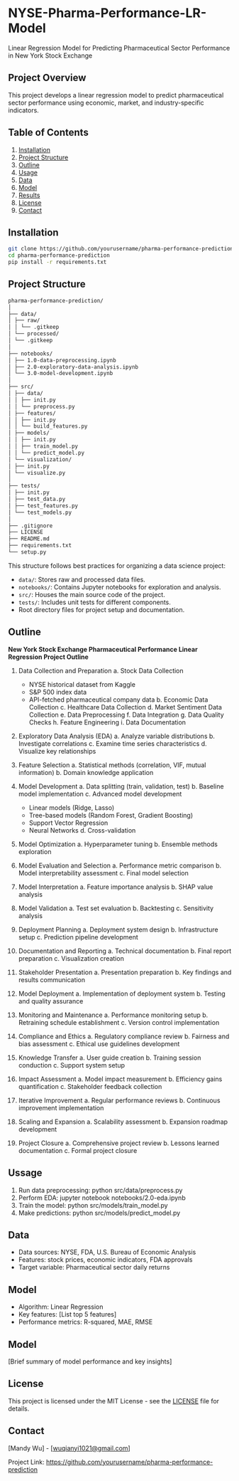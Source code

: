 # NYSE-Pharma-Performance-LR-Model
Linear Regression Model for Predicting Pharmaceutical Sector Performance in New York Stock Exchange

## Project Overview
This project develops a linear regression model to predict pharmaceutical sector performance using economic, market, and industry-specific indicators.

## Table of Contents
1. [Installation](#installation)
2. [Project Structure](#project-structure)
3. [Outline](#outline)
4. [Usage](#usage)
5. [Data](#data)
6. [Model](#model)
7. [Results](#results)
8. [License](#license)
9. [Contact](#contact)

## Installation
```bash
git clone https://github.com/yourusername/pharma-performance-prediction.git
cd pharma-performance-prediction
pip install -r requirements.txt
```

## Project Structure
```markdown
pharma-performance-prediction/
│
├── data/
│ ├── raw/
│ │ └── .gitkeep
│ └── processed/
│ └── .gitkeep
│
├── notebooks/
│ ├── 1.0-data-preprocessing.ipynb
│ ├── 2.0-exploratory-data-analysis.ipynb
│ └── 3.0-model-development.ipynb
│
├── src/
│ ├── data/
│ │ ├── init.py
│ │ └── preprocess.py
│ ├── features/
│ │ ├── init.py
│ │ └── build_features.py
│ ├── models/
│ │ ├── init.py
│ │ ├── train_model.py
│ │ └── predict_model.py
│ └── visualization/
│ ├── init.py
│ └── visualize.py
│
├── tests/
│ ├── init.py
│ ├── test_data.py
│ ├── test_features.py
│ └── test_models.py
│
├── .gitignore
├── LICENSE
├── README.md
├── requirements.txt
└── setup.py
```
This structure follows best practices for organizing a data science project:

- `data/`: Stores raw and processed data files.
- `notebooks/`: Contains Jupyter notebooks for exploration and analysis.
- `src/`: Houses the main source code of the project.
- `tests/`: Includes unit tests for different components.
- Root directory files for project setup and documentation.

## Outline 
**New York Stock Exchange Pharmaceutical Performance Linear Regression Project Outline**

1. Data Collection and Preparation
   a. Stock Data Collection
      - NYSE historical dataset from Kaggle
      - S&P 500 index data
      - API-fetched pharmaceutical company data
   b. Economic Data Collection
   c. Healthcare Data Collection
   d. Market Sentiment Data Collection
   e. Data Preprocessing
   f. Data Integration
   g. Data Quality Checks
   h. Feature Engineering
   i. Data Documentation

2. Exploratory Data Analysis (EDA)
   a. Analyze variable distributions
   b. Investigate correlations
   c. Examine time series characteristics
   d. Visualize key relationships

3. Feature Selection
   a. Statistical methods (correlation, VIF, mutual information)
   b. Domain knowledge application

4. Model Development
   a. Data splitting (train, validation, test)
   b. Baseline model implementation
   c. Advanced model development
      - Linear models (Ridge, Lasso)
      - Tree-based models (Random Forest, Gradient Boosting)
      - Support Vector Regression
      - Neural Networks
   d. Cross-validation

5. Model Optimization
   a. Hyperparameter tuning
   b. Ensemble methods exploration

6. Model Evaluation and Selection
   a. Performance metric comparison
   b. Model interpretability assessment
   c. Final model selection

7. Model Interpretation
   a. Feature importance analysis
   b. SHAP value analysis

8. Model Validation
   a. Test set evaluation
   b. Backtesting
   c. Sensitivity analysis

9. Deployment Planning
   a. Deployment system design
   b. Infrastructure setup
   c. Prediction pipeline development

10. Documentation and Reporting
    a. Technical documentation
    b. Final report preparation
    c. Visualization creation

11. Stakeholder Presentation
    a. Presentation preparation
    b. Key findings and results communication

12. Model Deployment
    a. Implementation of deployment system
    b. Testing and quality assurance

13. Monitoring and Maintenance
    a. Performance monitoring setup
    b. Retraining schedule establishment
    c. Version control implementation

14. Compliance and Ethics
    a. Regulatory compliance review
    b. Fairness and bias assessment
    c. Ethical use guidelines development

15. Knowledge Transfer
    a. User guide creation
    b. Training session conduction
    c. Support system setup

16. Impact Assessment
    a. Model impact measurement
    b. Efficiency gains quantification
    c. Stakeholder feedback collection

17. Iterative Improvement
    a. Regular performance reviews
    b. Continuous improvement implementation

18. Scaling and Expansion
    a. Scalability assessment
    b. Expansion roadmap development

19. Project Closure
    a. Comprehensive project review
    b. Lessons learned documentation
    c. Formal project closure

## Ussage
1. Run data preprocessing: python src/data/preprocess.py
2. Perform EDA: jupyter notebook notebooks/2.0-eda.ipynb
3. Train the model: python src/models/train_model.py
4. Make predictions: python src/models/predict_model.py

## Data
- Data sources: NYSE, FDA, U.S. Bureau of Economic Analysis
- Features: stock prices, economic indicators, FDA approvals
- Target variable: Pharmaceutical sector daily returns

## Model
- Algorithm: Linear Regression
- Key features: [List top 5 features]
- Performance metrics: R-squared, MAE, RMSE

## Model
[Brief summary of model performance and key insights]

## License
This project is licensed under the MIT License - see the [LICENSE](LICENSE) file for details.

## Contact
[Mandy Wu] - [wuqianyi1021@gmail.com]

Project Link: https://github.com/yourusername/pharma-performance-prediction
